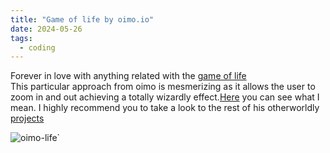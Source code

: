 ```yaml
---
title: "Game of life by oimo.io"
date: 2024-05-26
tags:
  - coding
---
```


Forever in love with anything related with the [game of life](https://en.wikipedia.org/wiki/Conway%27s_Game_of_Life)\
This particular approach from oimo is mesmerizing as it allows the user to zoom in and out achieving a totally wizardly effect.[Here](https://oimo.io/works/life/) you can see what I mean.
I highly recommend you to take a look to the rest of his otherworldly [projects](https://oimo.io/works)

![oimo-life](/images/posts/oimo-life.webp)`